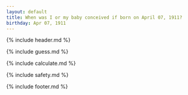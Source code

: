 ```yaml
---
layout: default
title: When was I or my baby conceived if born on April 07, 1911?
birthday: Apr 07, 1911
---
```


{% include header.md %}

{% include guess.md %}

{% include calculate.md %}

{% include safety.md %}

{% include footer.md %}



